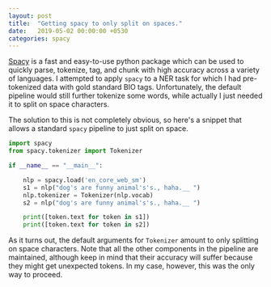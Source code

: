 ```yaml
---
layout: post
title:  "Getting spacy to only split on spaces."
date:   2019-05-02 00:00:00 +0530
categories: spacy
---
```

[Spacy](https://spacy.io) is a fast and easy-to-use python package which can be used to quickly parse, tokenize, tag, and chunk with high accuracy across a variety of languages.
I attempted to apply `spacy` to a NER task for which I had pre-tokenized data with gold standard BIO tags.
Unfortunately, the default pipeline would still further tokenize some words, while actually I just needed it to split on space characters.

The solution to this is not completely obvious, so here's a snippet that allows a standard `spacy` pipeline to just split on space.

```python
import spacy
from spacy.tokenizer import Tokenizer

if __name__ == "__main__":

    nlp = spacy.load('en_core_web_sm')
    s1 = nlp("dog's are funny animal's's., haha.__ ")
    nlp.tokenizer = Tokenizer(nlp.vocab)
    s2 = nlp("dog's are funny animal's's., haha.__ ")

    print([token.text for token in s1])
    print([token.text for token in s2])
```

As it turns out, the default arguments for `Tokenizer` amount to only splitting on space characters.
Note that all the other components in the pipeline are maintained, although keep in mind that their accuracy will suffer because they might get unexpected tokens.
In my case, however, this was the only way to proceed.
